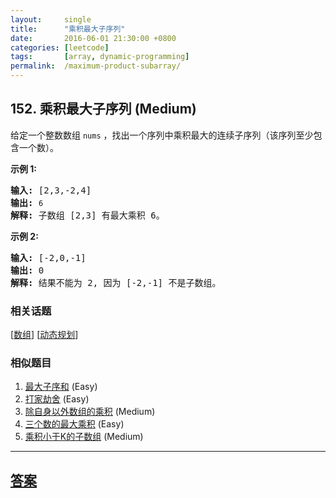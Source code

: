 ```yaml
---
layout:     single
title:      "乘积最大子序列"
date:       2016-06-01 21:30:00 +0800
categories: [leetcode]
tags:       [array, dynamic-programming]
permalink:  /maximum-product-subarray/
---
```


## 152. 乘积最大子序列 (Medium)

<p>给定一个整数数组 <code>nums</code>&nbsp;，找出一个序列中乘积最大的连续子序列（该序列至少包含一个数）。</p>

<p><strong>示例 1:</strong></p>

<pre><strong>输入:</strong> [2,3,-2,4]
<strong>输出:</strong> <code>6</code>
<strong>解释:</strong>&nbsp;子数组 [2,3] 有最大乘积 6。
</pre>

<p><strong>示例 2:</strong></p>

<pre><strong>输入:</strong> [-2,0,-1]
<strong>输出:</strong> 0
<strong>解释:</strong>&nbsp;结果不能为 2, 因为 [-2,-1] 不是子数组。</pre>

### 相关话题
  [[数组](https://github.com/openset/leetcode/tree/master/tag/array/README.md)]
  [[动态规划](https://github.com/openset/leetcode/tree/master/tag/dynamic-programming/README.md)]

### 相似题目
  1. [最大子序和](/maximum-subarray) (Easy)
  1. [打家劫舍](/house-robber) (Easy)
  1. [除自身以外数组的乘积](/product-of-array-except-self) (Medium)
  1. [三个数的最大乘积](/maximum-product-of-three-numbers) (Easy)
  1. [乘积小于K的子数组](/subarray-product-less-than-k) (Medium)

---

## [答案](https://github.com/openset/leetcode/tree/master/problems/maximum-product-subarray)
